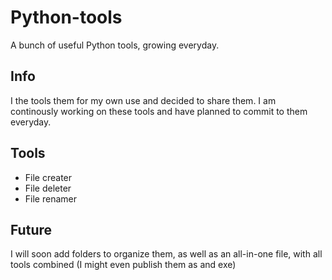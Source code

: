 # Python-tools
A bunch of useful Python tools, growing everyday.
## Info
I the tools them for my own use and decided to share them. I am continously working on these tools and have planned to commit to them everyday.
## Tools
- File creater
- File deleter
- File renamer
## Future
I will soon add folders to organize them, as well as an all-in-one file, with all tools combined (I might even publish them as and exe)
